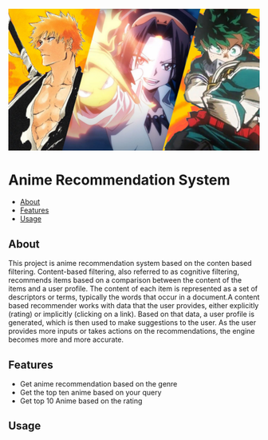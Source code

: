 <p><img src="anime.jpg" /></p>
<p>
<h1>Anime Recommendation System</h1>




* [About](#About)
* [Features](#features)
*  [Usage](#usage)


<a id="About"></a>
## About
This project is anime recommendation system based on the conten based filtering. Content-based filtering, also referred to as cognitive filtering, recommends items based on a comparison between the content of the items and a user profile. The content of each item is represented as a set of descriptors or terms, typically the words that occur in a document.A content based recommender works with data that the user provides, either explicitly (rating) or implicitly (clicking on a link). Based on that data, a user profile is generated, which is then used to make suggestions to the user. As the user provides more inputs or takes actions on the recommendations, the engine becomes more and more accurate.


<a id="features"></a>
##  Features
- Get anime recommendation based on the genre
- Get the top ten anime based on your query
- Get top 10 Anime based on the rating

##  Usage
<a id="usage-basic"></a>



